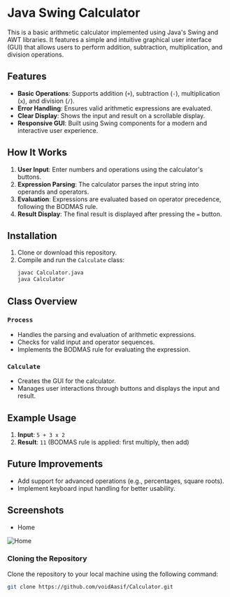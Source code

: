 # Java Swing Calculator

This is a basic arithmetic calculator implemented using Java's Swing and AWT libraries. It features a simple and intuitive graphical user interface (GUI) that allows users to perform addition, subtraction, multiplication, and division operations.

## Features
- **Basic Operations**: Supports addition (`+`), subtraction (`-`), multiplication (`x`), and division (`/`).
- **Error Handling**: Ensures valid arithmetic expressions are evaluated.
- **Clear Display**: Shows the input and result on a scrollable display.
- **Responsive GUI**: Built using Swing components for a modern and interactive user experience.

## How It Works
1. **User Input**: Enter numbers and operations using the calculator's buttons.
2. **Expression Parsing**: The calculator parses the input string into operands and operators.
3. **Evaluation**: Expressions are evaluated based on operator precedence, following the BODMAS rule.
4. **Result Display**: The final result is displayed after pressing the `=` button.

## Installation
1. Clone or download this repository.
2. Compile and run the `Calculate` class:
    ```bash
    javac Calculator.java
    java Calculator 
    ```

## Class Overview
### `Process`
- Handles the parsing and evaluation of arithmetic expressions.
- Checks for valid input and operator sequences.
- Implements the BODMAS rule for evaluating the expression.

### `Calculate`
- Creates the GUI for the calculator.
- Manages user interactions through buttons and displays the input and result.

## Example Usage
1. **Input**: `5 + 3 x 2`
2. **Result**: `11` (BODMAS rule is applied: first multiply, then add)

## Future Improvements
- Add support for advanced operations (e.g., percentages, square roots).
- Implement keyboard input handling for better usability.

## Screenshots
 - Home

![Home](https://github.com/user-attachments/assets/b3d4d1a8-2e83-416d-9a8c-5abc6faadad5)


### Cloning the Repository

Clone the repository to your local machine using the following command:

```bash
git clone https://github.com/voidAasif/Calculator.git
